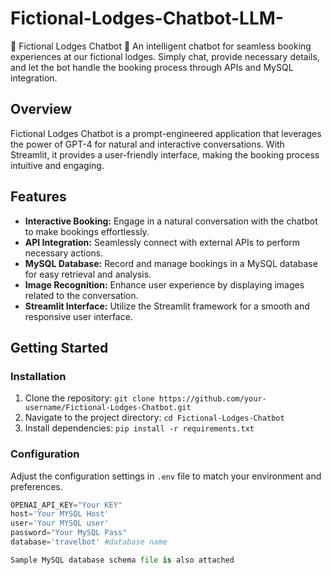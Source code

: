 # Fictional-Lodges-Chatbot-LLM-
🏨 Fictional Lodges Chatbot 🤖 An intelligent chatbot for seamless booking experiences at our fictional lodges. Simply chat, provide necessary details, and let the bot handle the booking process through APIs and MySQL integration.

## Overview

Fictional Lodges Chatbot is a prompt-engineered application that leverages the power of GPT-4 for natural and interactive conversations. With Streamlit, it provides a user-friendly interface, making the booking process intuitive and engaging.

## Features

- **Interactive Booking:** Engage in a natural conversation with the chatbot to make bookings effortlessly.
- **API Integration:** Seamlessly connect with external APIs to perform necessary actions.
- **MySQL Database:** Record and manage bookings in a MySQL database for easy retrieval and analysis.
- **Image Recognition:** Enhance user experience by displaying images related to the conversation.
- **Streamlit Interface:** Utilize the Streamlit framework for a smooth and responsive user interface.

## Getting Started

### Installation

1. Clone the repository: `git clone https://github.com/your-username/Fictional-Lodges-Chatbot.git`
2. Navigate to the project directory: `cd Fictional-Lodges-Chatbot`
3. Install dependencies: `pip install -r requirements.txt`

### Configuration

Adjust the configuration settings in `.env` file to match your environment and preferences.

```python
OPENAI_API_KEY="Your KEY"
host='Your MYSQL Host'
user='Your MYSQL user'
password="Your MySQL Pass"
database='travelbot' #database name

Sample MySQL database schema file is also attached
